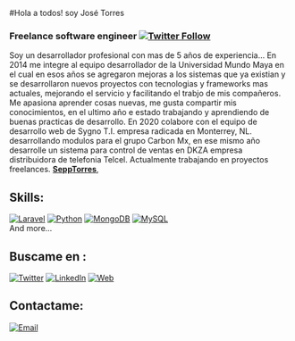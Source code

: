 #Hola a todos! soy José Torres
### Freelance software engineer [![Twitter Follow](https://img.shields.io/twitter/follow/sepptorres?style=social)](https://twitter.com/mouredev)

Soy un desarrollador profesional con mas de 5 años de experiencia...
En 2014 me integre al equipo desarrollador de la Universidad Mundo Maya en el cual en esos años se agregaron mejoras a los sistemas que ya existian y se desarrollaron nuevos proyectos con tecnologias y frameworks mas actuales, mejorando el servicio y facilitando el trabjo de mis compañeros. Me apasiona aprender cosas nuevas, me gusta compartir mis conocimientos, en el ultimo año e estado trabajando y aprendiendo de buenas practicas de desarrollo. En 2020 colabore con el equipo de desarrollo web de Sygno T.I. empresa radicada en Monterrey, NL. desarrollando modulos para el grupo Carbon Mx, en ese mismo año desarrolle un sistema para control de ventas en DKZA empresa distribuidora de telefonia Telcel. 
Actualmente trabajando en proyectos freelances. [**SeppTorres**](https://kluzters.com), 

## Skills:
[![Laravel](https://img.shields.io/badge/L-Laravel-red)]()
[![Python](https://img.shields.io/badge/P-Python-blue)]()
[![MongoDB](https://img.shields.io/badge/MongoDB-47A248?style=for-the-badge&logo=mongodb&logoColor=white&labelColor=101010)]()
[![MySQL](https://img.shields.io/badge/MySQL-4479A1?style=for-the-badge&logo=mysql&logoColor=white&labelColor=101010)]()
</br>
And more...

## Buscame en :

[![Twitter](https://img.shields.io/badge/Twitter-@sepptorres-1DA1F2?style=for-the-badge&logo=twitter&logoColor=white&labelColor=101010)](https://twitter.com/sepptorres)
[![LinkedIn](https://img.shields.io/badge/LinkedIn-josetorresdev-0077B5?style=for-the-badge&logo=linkedin&logoColor=white&labelColor=101010)](https://www.linkedin.com/in/josetorresdev)
[![Web](https://img.shields.io/badge/klusters.com-efe218?style=for-the-badge&logo=dev.to&logoColor=white&labelColor=101010)](https://kluzters.com)

## Contactame:
[![Email](https://img.shields.io/badge/josetorres.ti@gmail.com-Email_Personal-D1)]()

